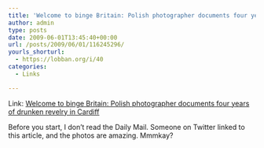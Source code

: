 ```yaml
---
title: 'Welcome to binge Britain: Polish photographer documents four years of drunken revelry in Cardiff'
author: admin
type: posts
date: 2009-06-01T13:45:40+00:00
url: /posts/2009/06/01/116245296/
yourls_shorturl:
  - https://lobban.org/i/40
categories:
  - Links

---
```

Link: [Welcome to binge Britain: Polish photographer documents four years of drunken revelry in Cardiff][1]

Before you start, I don&#8217;t read the Daily Mail. Someone on Twitter linked to this article, and the photos are amazing. Mmmkay?

 [1]: http://www.dailymail.co.uk/news/article-1182373/Welcome-binge-Britain-Polish-photographer-documents-years-drunken-revelry-Cardiff.html